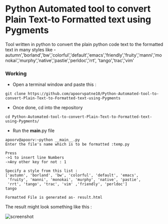 # Python Automated tool to convert Plain Text-to Formatted text using Pygments

Tool written in python to convert the plain python code text to the formatted text in many styles like -
autumn','borland','bw','colorful','default','emacs','friendly','fruity','manni','monokai','murphy','native','pastie','perldoc','rrt',
'tango','trac','vim'

### Working

* Open a terminal window and paste this :
```
git clone https://github.com/apoorvpatne10/Python-Automated-tool-to-convert-Plain-Text-to-Formatted-text-using-Pygments
```


* Once done, cd into the repository
```
cd Python-Automated-tool-to-convert-Plain-Text-to-Formatted-text-using-Pygments/
```

* Run the __main__.py file

```
apoorv@apoorv:~python __main__.py
Enter the file's name which is to be formatted :temp.py

Press
->1 to insert line Numbers
->Any other key for not : 1

Specify a style from this list :
['autumn', 'borland', 'bw', 'colorful', 'default', 'emacs',
 'fruity', 'manni', 'monokai', 'murphy', 'native', 'pastie',
 'rrt', 'tango', 'trac', 'vim' ,'friendly', 'perldoc']
tango

Formatted File is generated as- result.html
```

The result might look something like this :

![screenshot](https://i.imgur.com/9HbQB4L.png)
